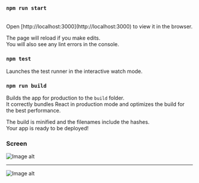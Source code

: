 
### `npm run start`

<br>
Open [http://localhost:3000](http://localhost:3000) to view it in the browser.

The page will reload if you make edits.<br>
You will also see any lint errors in the console.

### `npm test`

Launches the test runner in the interactive watch mode.<br>


### `npm run build`

Builds the app for production to the `build` folder.<br>
It correctly bundles React in production mode and optimizes the build for the best performance.

The build is minified and the filenames include the hashes.<br>
Your app is ready to be deployed!


### Screen
![Image alt](https://github.com/Mark-Tok/MultiSelect/raw/master/screen/screen1.png)

__________

![Image alt](https://github.com/Mark-Tok/MultiSelect/raw/master/screen/screen2.png)

